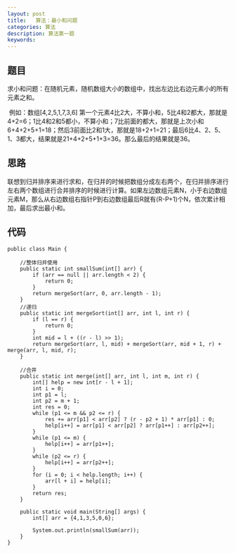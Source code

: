 ```yaml
---
layout: post
title:   算法：最小和问题
categories: 算法
description: 算法第一题
keywords: 
---
```


## 题目

求小和问题：在随机元素，随机数组大小的数组中，找出左边比右边元素小的所有元素之和。

​    例如：数组[4,2,5,1,7,3,6] 第一个元素4比2大，不算小和，5比4和2都大，那就是4+2=6；1比4和2和5都小，不算小和；7比前面的都大，那就是上次小和6+4+2+5+1=18；然后3前面比2和1大，那就是18+2+1=21；最后6比4、2、5、1、3都大，结果就是21+4+2+5+1+3=36。那么最后的结果就是36。

## 思路

 联想到归并排序来进行求和，在归并的时候把数组分成左右两个，在归并排序进行左右两个数组进行合并排序的时候进行计算。如果左边数组元素N，小于右边数组元素M，那么从右边数组右指针P到右边数组最后R就有(R-P+1)个N，依次累计相加，最后求出最小和。

## 代码



	public class Main {
		
		//整体归并使用
		public static int smallSum(int[] arr) {
			if (arr == null || arr.length < 2) {
				return 0;
			}
			return mergeSort(arr, 0, arr.length - 1);
		}
		//递归
		public static int mergeSort(int[] arr, int l, int r) {
			if (l == r) {
				return 0;
			}
			int mid = l + ((r - l) >> 1);
			return mergeSort(arr, l, mid) + mergeSort(arr, mid + 1, r) + merge(arr, l, mid, r);
		}
		
		//合并
		public static int merge(int[] arr, int l, int m, int r) {
			int[] help = new int[r - l + 1];
			int i = 0;
			int p1 = l;
			int p2 = m + 1;
			int res = 0;
			while (p1 <= m && p2 <= r) {
				res += arr[p1] < arr[p2] ? (r - p2 + 1) * arr[p1] : 0;
				help[i++] = arr[p1] < arr[p2] ? arr[p1++] : arr[p2++];
			}
			while (p1 <= m) {
				help[i++] = arr[p1++];
			}
			while (p2 <= r) {
				help[i++] = arr[p2++];
			}
			for (i = 0; i < help.length; i++) {
				arr[l + i] = help[i];
			}
			return res;
		}
		
		public static void main(String[] args) {
			int[] arr = {4,1,3,5,0,6};
			
			System.out.println(smallSum(arr));
		}
	}




